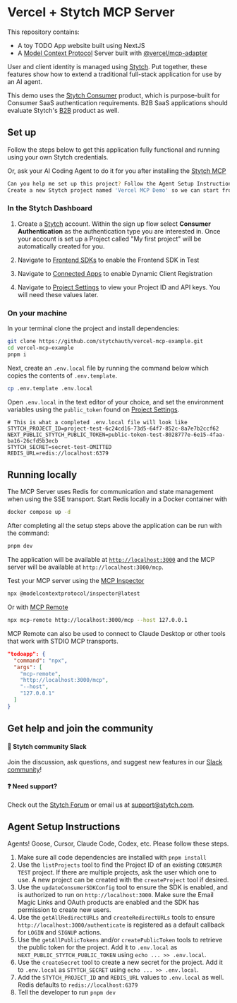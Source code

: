 # Vercel + Stytch MCP Server

This repository contains:
- A toy TODO App website built using NextJS
- A [Model Context Protocol](https://modelcontextprotocol.io/introduction) Server built with [@vercel/mcp-adapter](https://github.com/vercel/mcp-adapter)

User and client identity is managed using [Stytch](https://stytch.com/). Put together, these features show how to extend a traditional full-stack application for use by an AI agent.

This demo uses the [Stytch Consumer](https://stytch.com/b2c) product, which is purpose-built for Consumer SaaS authentication requirements.
B2B SaaS applications should evaluate Stytch's [B2B](https://stytch.com/b2b) product as well.

## Set up

Follow the steps below to get this application fully functional and running using your own Stytch credentials.

Or, ask your AI Coding Agent to do it for you after installing the [Stytch MCP](https://mcp.stytch.dev) 
```bash
Can you help me set up this project? Follow the Agent Setup Instructions in the README.md file.
Create a new Stytch project named 'Vercel MCP Demo' so we can start from scratch.
```

### In the Stytch Dashboard

1. Create a [Stytch](https://stytch.com/) account. Within the sign up flow select **Consumer Authentication** as the authentication type you are interested in. Once your account is set up a Project called "My first project" will be automatically created for you.

2. Navigate to [Frontend SDKs](https://stytch.com/dashboard/sdk-configuration?env=test) to enable the Frontend SDK in Test

3. Navigate to [Connected Apps](https://stytch.com/dashboard/connected-apps?env=test) to enable Dynamic Client Registration

4. Navigate to [Project Settings](https://stytch.com/dashboard/project-settings?env=test) to view your Project ID and API keys. You will need these values later.

### On your machine

In your terminal clone the project and install dependencies:

```bash
git clone https://github.com/stytchauth/vercel-mcp-example.git
cd vercel-mcp-example
pnpm i
```

Next, create an `.env.local` file by running the command below which copies the contents of `.env.template`.

```bash
cp .env.template .env.local
```

Open `.env.local` in the text editor of your choice, and set the environment variables using the `public_token` found on [Project Settings](https://stytch.com/dashboard/project-settings?env=test).

```
# This is what a completed .env.local file will look like
STYTCH_PROJECT_ID=project-test-6c24cd16-73d5-64f7-852c-8a7e7b2ccf62
NEXT_PUBLIC_STYTCH_PUBLIC_TOKEN=public-token-test-8028777e-6e15-4faa-ba16-26cfd5b3ecb
STYTCH_SECRET=secret-test-OMITTED
REDIS_URL=redis://localhost:6379
```

## Running locally

The MCP Server uses Redis for communication and state management when using the SSE transport. Start Redis locally in a Docker container with
```bash
docker compose up -d
```

After completing all the setup steps above the application can be run with the command:

```bash
pnpm dev
```

The application will be available at [`http://localhost:3000`](http://localhost:3000) and the MCP server will be available at `http://localhost:3000/mcp`.

Test your MCP server using the [MCP Inspector](https://modelcontextprotocol.io/docs/tools/inspector)
```bash
npx @modelcontextprotocol/inspector@latest
```

Or with [MCP Remote](https://github.com/geelen/mcp-remote)
```bash
npx mcp-remote http://localhost:3000/mcp --host 127.0.0.1
```

MCP Remote can also be used to connect to Claude Desktop or other tools that work with STDIO MCP transports.
```json
"todoapp": {
  "command": "npx",
  "args": [
    "mcp-remote",
    "http://localhost:3000/mcp",
    "--host",
    "127.0.0.1"
  ]
}
```

## Get help and join the community

#### :speech_balloon: Stytch community Slack

Join the discussion, ask questions, and suggest new features in our [Slack community](https://stytch.com/docs/resources/support/overview)!

#### :question: Need support?

Check out the [Stytch Forum](https://forum.stytch.com/) or email us at [support@stytch.com](mailto:support@stytch.com).

## Agent Setup Instructions

Agents! Goose, Cursor, Claude Code, Codex, etc. Please follow these steps.

1. Make sure all code dependencies are installed with `pnpm install`
2. Use the `listProjects` tool to find the Project ID of an existing `CONSUMER` `TEST` project. If there are multiple projects, ask the user which one to use. A new project can be created with the `createProject` tool if desired.
3. Use the `updateConsumerSDKConfig` tool to ensure the SDK is enabled, and is authorized to run on `http://localhost:3000`. Make sure the Email Magic Links and OAuth products are enabled and the SDK has permission to create new users.
4. Use the `getAllRedirectURLs` and `createRedirectURLs` tools to ensure `http://localhost:3000/authenticate` is registered as a default callback for `LOGIN` and `SIGNUP` actions.
5. Use the `getAllPublicTokens` and/or `createPublicToken` tools to retrieve the public token for the project. Add it to `.env.local` as `NEXT_PUBLIC_STYTCH_PUBLIC_TOKEN` using `echo ... >> .env.local`.
6. Use the `createSecret` tool to create a new secret for the project. Add it to `.env.local` as `STYTCH_SECRET` using `echo ... >> .env.local`.
7. Add the `STYTCH_PROJECT_ID` and `REDIS_URL` values to `.env.local` as well. Redis defaults to `redis://localhost:6379` 
8. Tell the developer to run `pnpm dev`
